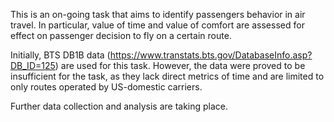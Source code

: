This is an on-going task that aims to identify passengers behavior in air travel. In particular, value of time and value of comfort are assessed for effect on passenger decision to fly on a certain route. 

Initially, BTS DB1B data (https://www.transtats.bts.gov/DatabaseInfo.asp?DB_ID=125) are used for this task. However, the data were proved to be insufficient for the task, as they lack direct metrics of time and are limited to only routes operated by US-domestic carriers. 

Further data collection and analysis are taking place. 
